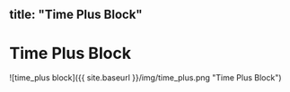title: "Time Plus Block"
---
# Time Plus Block
![time_plus block]({{ site.baseurl }}/img/time_plus.png "Time Plus Block")